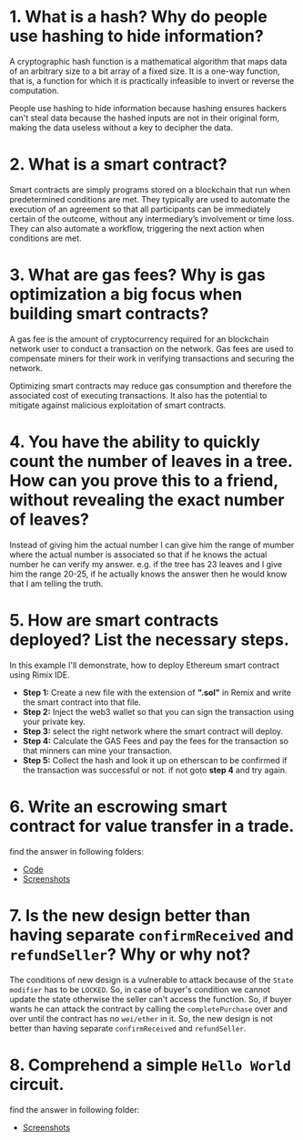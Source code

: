 # 1. What is a hash? Why do people use hashing to hide information?
A cryptographic hash function is a mathematical algorithm that maps data of an arbitrary size to a bit array of a fixed size. It is a one-way function, that is, a function for which it is practically infeasible to invert or reverse the computation.

People use hashing to hide information because hashing ensures hackers can't steal data because the hashed inputs are not in their original form, making the data useless without a key to decipher the data.

# 2. What is a smart contract?
Smart contracts are simply programs stored on a blockchain that run when predetermined conditions are met. They typically are used to automate the execution of an agreement so that all participants can be immediately certain of the outcome, without any intermediary’s involvement or time loss. They can also automate a workflow, triggering the next action when conditions are met.

# 3. What are gas fees? Why is gas optimization a big focus when building smart contracts?
A gas fee is the amount of cryptocurrency required for an blockchain network user to conduct a transaction on the network. Gas fees are used to compensate miners for their work in verifying transactions and securing the network.

Optimizing smart contracts may reduce gas consumption and therefore the associated cost of executing transactions. It also has the potential to mitigate against malicious exploitation of smart contracts.

# 4. You have the ability to quickly count the number of leaves in a tree. How can you prove this to a friend, without revealing the exact number of leaves?
Instead of giving him the actual number I can give him the range of mumber where the actual number is associated so that if he knows the actual number he can verify my answer. e.g. if the tree has 23 leaves and I give him the range 20-25, if he actually knows the answer then he would know that I am telling the truth.

# 5. How are smart contracts deployed? List the necessary steps.
In this example I'll demonstrate, how to deploy Ethereum smart contract using Rimix IDE.
* **Step 1:** Create a new file with the extension of **".sol"** in Remix and write the smart contract into that file.
* **Step 2:** Inject the web3 wallet so that you can sign the transaction using your private key.
* **Step 3:** select the right network where the smart contract will deploy.
* **Step 4:** Calculate the GAS Fees and pay the fees for the transaction so that minners can mine your transaction.
* **Step 5:** Collect the hash and look it up on etherscan to be confirmed if the transaction was successful or not. if not goto **step 4** and try again.

# 6. Write an escrowing smart contract for value transfer in a trade.
find the answer in following folders:
* [Code](https://github.com/Meharab/Zero-Knowledge/tree/main/Solidity)
* [Screenshots](https://github.com/Meharab/Zero-Knowledge/tree/main/Screenshots)

# 7. Is the new design better than having separate `confirmReceived` and `refundSeller`? Why or why not?
The conditions of new design is a vulnerable to attack because of the `State modifier` has to be `LOCKED`. So, in case of buyer's condition we cannot update the state otherwise the seller can't access the function. So, if buyer wants he can attack the contract by calling the `completePurchase` over and over until the contract has no `wei/ether` in it. So, the new design is not better than having separate `confirmReceived` and `refundSeller`.

# 8. Comprehend a simple `Hello World` circuit.
find the answer in following folder:
* [Screenshots](https://github.com/Meharab/Zero-Knowledge/blob/main/Screenshots/question-8-zkrepl-dev-circom.png)
